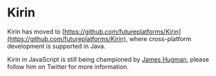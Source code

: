 Kirin
=====
Kirin has moved to [https://github.com/futureplatforms/Kirin](https://github.com/futureplatforms/Kirin), where cross-platform development is supported in Java.

Kirin in JavaScript is still being championed by [James Hugman](https://twitter.com/jhugman), please follow him on Twitter for more information.